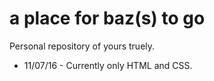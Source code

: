 # a place for baz(s) to go
Personal repository of yours truely. <br />
- 11/07/16 - Currently only HTML and CSS.